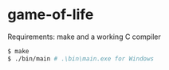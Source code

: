 # game-of-life

Requirements: make and a working C compiler

```bash
$ make
$ ./bin/main # .\bin\main.exe for Windows
```
